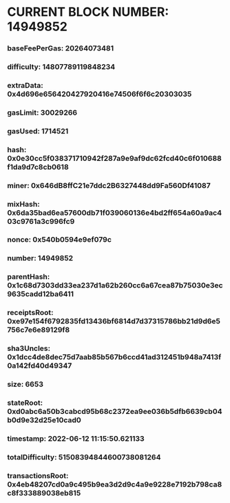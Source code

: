 # CURRENT BLOCK NUMBER: 14949852

### baseFeePerGas: 20264073481
### difficulty: 14807789119848234
### extraData: 0x4d696e656420427920416e74506f6f6c20303035
### gasLimit: 30029266
### gasUsed: 1714521
### hash: 0x0e30cc5f038371710942f287a9e9af9dc62fcd40c6f010688f1da9d7c8cb0618
### miner: 0x646dB8ffC21e7ddc2B6327448dd9Fa560Df41087
### mixHash: 0x6da35bad6ea57600db71f039060136e4bd2ff654a60a9ac403c9761a3c996fc9
### nonce: 0x540b0594e9ef079c
### number: 14949852
### parentHash: 0x1c68d7303dd33ea237d1a62b260cc6a67cea87b75030e3ec9635cadd12ba6411
### receiptsRoot: 0xe97e154f6792835fd13436bf6814d7d37315786bb21d9d6e5756c7e6e89129f8
### sha3Uncles: 0x1dcc4de8dec75d7aab85b567b6ccd41ad312451b948a7413f0a142fd40d49347
### size: 6653
### stateRoot: 0xd0abc6a50b3cabcd95b68c2372ea9ee036b5dfb6639cb04b0d9e32d25e10cad0
### timestamp: 2022-06-12 11:15:50.621133
### totalDifficulty: 51508394844600738081264
### transactionsRoot: 0x4eb48207cd0a9c495b9ea3d2d9c4a9e9228e7192b798ca8c8f333889038eb815
